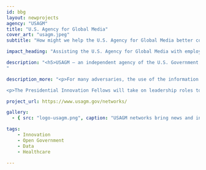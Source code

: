 ```yaml
---
id: bbg
layout: newprojects
agency: "USAGM"
title: "U.S. Agency for Global Media"
cover_art: "usagm.jpeg"
subtitle: "How might we help the U.S. Agency for Global Media better counter global disinformation and become more data-driven?"

impact_heading: "Assisting the U.S. Agency for Global Media with employing innovative data-driven techniques in reaching new global audiences"

description: "<h5>USAGM – an independent agency of the U.S. Government composed of Voice of America, Radio Free Europe/Radio Liberty, Office of Cuba Broadcasting, Radio Free Asia, and Middle East Broadcasting Networks - is looking to further advance its strategic focus on US national security issues and innovate on its overall mission (general news focus and empowering accurate local reporting, etc.). USAGM is at the frontlines of the U.S. government in technology, media, and foreign policy.</h5>
"

description_more: "<p>For many adversaries, the use of the information battlefield is a critical component of their success and their ability to recruit fellow loyalist organizations and new adherents to their cause.</p>

<p>The Presidential Innovation Fellows will take on leadership roles to help collect cutting edge big data and audience research in over 100 countries and 60 languages across multiple platforms. Data sets include mobile panel surveys, large scale bricks and mortar surveys, omnibus, commercial data, competitive landscape and a host of real-time digital data. Bringing on a seasoned technology professional, USAGM hopes to augment their team to inform content, targeting and messaging recommendations by audience and a road map for ongoing media and audience engagement. Desired skills for Fellows include: strategy, branding, technology development, and big data/data analysis.</p>"

project_url: https://www.usagm.gov/networks/

gallery:
  - { src: "logo-usagm.png", caption: "USAGM networks bring news and information to people around the world in 58 languages. ", alt: "USAGM Logo" }

tags:
    - Innovation
    - Open Government
    - Data
    - Healthcare

---
```


<!--



impact_metrics:
  - { metric: "[Insert quote]", desc: "[Quote subtitle]" }

articles:
  - { outlet: "[Media Outlet]", logo_src: "logo.jpg", title: "Article Title", quote: "Quote", url: "article URL" }

	-->
